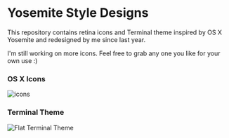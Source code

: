 # Yosemite Style Designs
This repository contains retina icons and Terminal theme inspired by OS X Yosemite and redesigned by me since last year. 

I'm still working on more icons. Feel free to grab any one you like for your own use :)

### OS X Icons
![icons](https://s3.amazonaws.com/f.cl.ly/items/1G211P34072Y3B3l3k2b/icons.png)

### Terminal Theme
![Flat Terminal Theme](https://s3.amazonaws.com/f.cl.ly/items/271318073e3R0X271B3h/FlatTerminalTheme.png)
